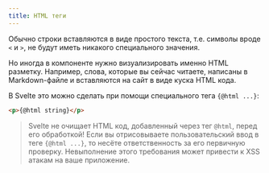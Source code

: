 ```yaml
---
title: HTML теги
---
```


Обычно строки вставляются в виде простого текста, т.е. символы вроде `<` и `>`, не будут иметь никакого специального значения.

Но иногда в компоненте нужно визуализировать именно HTML разметку. Например, слова, которые вы сейчас читаете, написаны в Markdown-файле и вставляются на сайт в виде куска HTML кода.

В Svelte это можно сделать при помощи специального тега `{@html ...}`:

```html
<p>{@html string}</p>
```

> Svelte не очищает HTML код, добавленный через тег `@html`, перед его обработкой! Если вы отрисовываете пользовательский ввод в теге `{@html ...}`, то несёте ответственность за его первичную проверку. Невыполнение этого требования может привести к XSS атакам на ваше приложение.